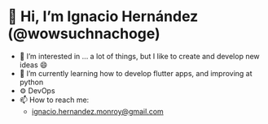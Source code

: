 # 👋 Hi, I’m Ignacio Hernández (@wowsuchnachoge)
- 👀 I’m interested in ... a lot of things, but I like to create and develop new ideas 😄
- 🌱 I’m currently learning how to develop flutter apps, and improving at python
- ⚙️ DevOps
- 📫 How to reach me:
  - ignacio.hernandez.monroy@gmail.com

<!---
wowsuchnachoge/wowsuchnachoge is a ✨ special ✨ repository because its `README.md` (this file) appears on your GitHub profile.
You can click the Preview link to take a look at your changes.
--->
